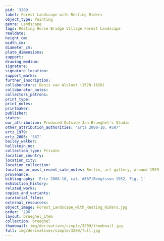 ```yaml
---
pid: '3209'
label: Forest Landscape with Resting Riders
object_type: Painting
genre: Landscape
tags: Resting Horse Bridge Village Forest Landscape
realdate: 
height_cm: 
width_cm: 
diameter_cm: 
plate_dimensions: 
support: 
drawing_medium: 
signature: 
signature_location: 
support_marks: 
further_inscription: 
collaborators: Denis van Alsloot (1570-1628)
collaborator_notes: 
collectors_patrons: 
print_type: 
print_notes: 
printmaker: 
publisher: 
states: 
our_attribution: Produced Outside Jan Brueghel's Studio
other_attribution_authorities: 'Ertz 2008-10, #587'
ertz_1979: 
ertz_2008: '587'
bailey_walker: 
hollstein_no: 
collection_type: Private
location_country: 
location_city: 
location_collection: 
location_or_most_recent_sale_notes: Berlin, art gallery, around 1929
provenance: 
bibliography: 'Ertz 2008-10, cat. #587|Bengtsson 1952, Fig. 1'
exhibition_history: 
related_works: 
copies_and_variants: 
curatorial_files: 
external_resources: 
object_image: Forest_Landscape_with_Resting_Riders.jpg
order: '296'
layout: brueghel_item
collection: brueghel
thumbnail: img/derivatives/simple/3209/thumbnail.jpg
full: img/derivatives/simple/3209/full.jpg
---
```

